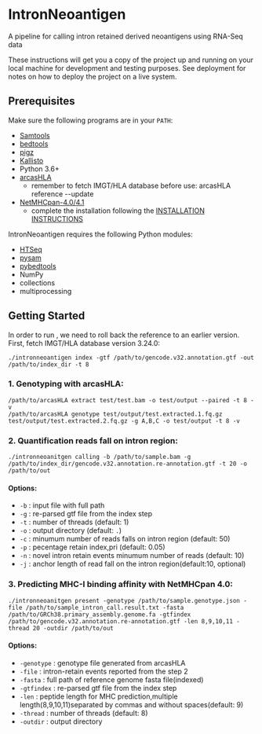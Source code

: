 # IntronNeoantigen
A pipeline for calling intron retained derived neoantigens using RNA-Seq data

These instructions will get you a copy of the project up and running on your local machine for development and testing purposes. See deployment for notes on how to deploy the project on a live system.

##  Prerequisites
Make sure the following programs are in your `PATH`:
- [Samtools](http://www.htslib.org/)
- [bedtools](http://bedtools.readthedocs.io/)
- [pigz](https://zlib.net/pigz/)
- [Kallisto](https://pachterlab.github.io/kallisto/)
- Python 3.6+
- [arcasHLA](https://github.com/RabadanLab/arcasHLA)
    - remember to fetch IMGT/HLA database before use: arcasHLA reference --update
- [NetMHCpan-4.0/4.1](https://services.healthtech.dtu.dk/service.php?NetMHCpan-4.0)
    - complete the installation following the [INSTALLATION INSTRUCTIONS](http://www.cbs.dtu.dk/services/doc/netMHCpan-4.0.readme)


IntronNeoantigen requires the following Python modules:
- [HTSeq](https://pypi.org/project/HTSeq/)
- [pysam](https://pypi.org/project/pysam/)
- [pybedtools](https://daler.github.io/pybedtools/)
- NumPy
- collections
- multiprocessing

##  Getting Started

In order to run , we need to roll back the reference to an earlier version. First, fetch IMGT/HLA database version 3.24.0:
```
./intronneoantigen index -gtf /path/to/gencode.v32.annotation.gtf -out /path/to/index_dir -t 8
```

### 1. Genotyping with arcasHLA: ###
```
/path/to/arcasHLA extract test/test.bam -o test/output --paired -t 8 -v
/path/to/arcasHLA genotype test/output/test.extracted.1.fq.gz test/output/test.extracted.2.fq.gz -g A,B,C -o test/output -t 8 -v
```

### 2. Quantification reads fall on intron region: ###
```
./intronneoanitgen calling -b /path/to/sample.bam -g /path/to/index_dir/gencode.v32.annotation.re-annotation.gtf -t 20 -o /path/to/out
```
#### Options: ####
- `-b`          : input file with full path
- `-g`          : re-parsed gtf file from the index step
- `-t`          : number of threads (default: 1)
- `-o`          : output directory (default: `.`)
- `-c`          : minumum number of reads falls on intron region (default: 50)
- `-p`          : pecentage retain index,pri (default: 0.05)
- `-n`          : novel intron retain events minumum number of reads (default: 10)
- `-j`          : anchor length of read fall on the intron region(default:10, optional) 

### 3. Predicting MHC-I binding affinity with NetMHCpan 4.0: ###
```
./intronneoanitgen present -genotype /path/to/sample.genotype.json -file /path/to/sample_intron_call.result.txt -fasta /path/to/GRCh38.primary_assembly.genome.fa -gtfindex /path/to/gencode.v32.annotation.re-annotation.gtf -len 8,9,10,11 -thread 20 -outdir /path/to/out
```
#### Options: ####
- `-genotype`      : genotype file generated from arcasHLA
- `-file`          : intron-retain events reported from the step 2
- `-fasta`         : full path of reference genome fasta file(indexed)
- `-gtfindex`      : re-parsed gtf file from the index step
- `-len`           : peptide length for MHC prediction,multiple length(8,9,10,11)separated by commas and without spaces(default: 9)
- `-thread`        : number of threads (default: 8)
- `-outdir`        : output directory
